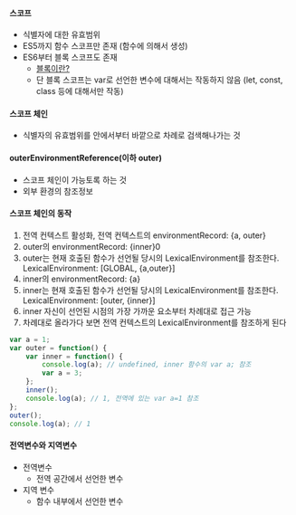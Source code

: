 <h4>스코프</h4>

- 식별자에 대한 유효범위
- ES5까지 함수 스코프만 존재 (함수에 의해서 생성)
- ES6부터 블록 스코프도 존재
  - [블록이란?](https://developer.mozilla.org/ko/docs/Web/JavaScript/Reference/Statements/block)
  - 단 블록 스코프는 var로 선언한 변수에 대해서는 작동하지 않음 (let, const, class 등에 대해서만 작동)
<h4>스코프 체인</h4>

- 식별자의 유효범위를 안에서부터 바깥으로 차례로 검색해나가는 것

<h4>outerEnvironmentReference(이하 outer)</h4>

- 스코프 체인이 가능토록 하는 것
- 외부 환경의 참조정보

<h4>스코프 체인의 동작</h4>

1. 전역 컨텍스트 활성화, 전역 컨텍스트의 environmentRecord: {a, outer}
2. outer의 environmentRecord: {inner}0
3. outer는 현재 호출된 함수가 선언될 당시의 LexicalEnvironment를 참조한다. LexicalEnvironment: [GLOBAL, {a,outer}]
4. inner의 environmentRecord: {a}
5. inner는 현재 호출된 함수가 선언될 당시의 LexicalEnvironment를 참조한다. LexicalEnvironment: [outer, {inner}]
6. inner 자신이 선언된 시점의 가장 가까운 요소부터 차례대로 접근 가능
7. 차례대로 올라가다 보면 전역 컨텍스트의 LexicalEnvironment를 참조하게 된다

```javascript
var a = 1;
var outer = function() {
	var inner = function() {
		console.log(a); // undefined, inner 함수의 var a; 참조
		var a = 3;
	};
	inner();
	console.log(a); // 1, 전역에 있는 var a=1 참조
};
outer();
console.log(a); // 1
```

<h4>전역변수와 지역변수</h4>

- 전역변수
    - 전역 공간에서 선언한 변수
- 지역 변수
    - 함수 내부에서 선언한 변수
